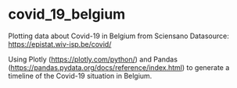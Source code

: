 # covid_19_belgium
Plotting data about Covid-19 in Belgium from Sciensano 
Datasource: https://epistat.wiv-isp.be/covid/

Using Plotly (https://plotly.com/python/) and Pandas (https://pandas.pydata.org/docs/reference/index.html) to generate a timeline of the Covid-19 situation in Belgium.
